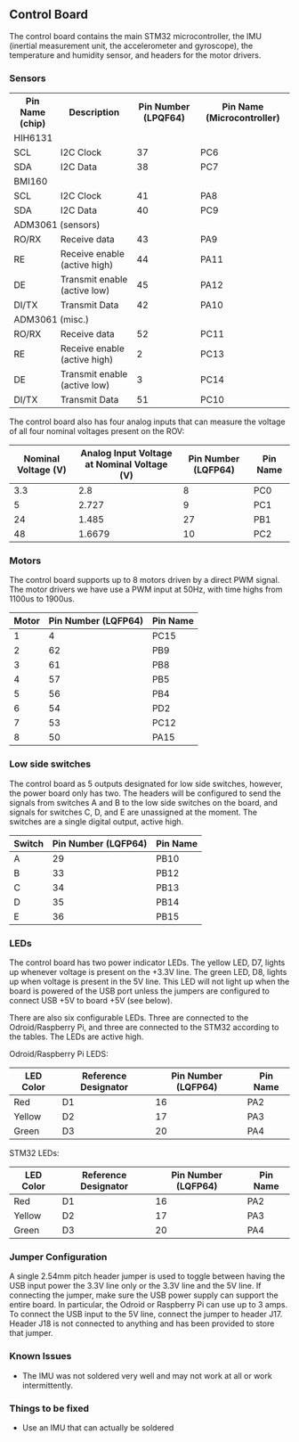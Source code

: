 ## Control Board
The control board contains the main STM32 microcontroller, the IMU (inertial measurement unit, the accelerometer and gyroscope), the temperature and humidity sensor, and headers for the motor drivers.
### Sensors
<table>
  <tr>
    <th>Pin Name (chip)</th>
    <th>Description</th>
    <th>Pin Number (LPQF64)</th>
    <th>Pin Name (Microcontroller)</th>
  </tr>
  <tr>
    <td colspan="4">HIH6131<br></td>
  </tr>
  <tr>
    <td>SCL<br></td>
    <td>I2C Clock</td>
    <td>37</td>
    <td>PC6</td>
  </tr>
  <tr>
    <td>SDA</td>
    <td>I2C Data</td>
    <td>38</td>
    <td>PC7</td>
  </tr>
  <tr>
    <td colspan="4">BMI160</td>
  </tr>
  <tr>
    <td>SCL</td>
    <td>I2C Clock</td>
    <td>41</td>
    <td>PA8</td>
  </tr>
  <tr>
    <td>SDA</td>
    <td>I2C Data</td>
    <td>40<br></td>
    <td>PC9</td>
  </tr>
  <tr>
    <td colspan="4">ADM3061 (sensors)<br></td>
  </tr>
  <tr>
    <td>RO/RX</td>
    <td>Receive data<br></td>
    <td>43<br></td>
    <td>PA9</td>
  </tr>
  <tr>
    <td>RE</td>
    <td>Receive enable (active high)</td>
    <td>44</td>
    <td>PA11</td>
  </tr>
  <tr>
    <td>DE</td>
    <td>Transmit enable (active low)</td>
    <td>45</td>
    <td>PA12</td>
  </tr>
  <tr>
    <td>DI/TX</td>
    <td>Transmit Data</td>
    <td>42</td>
    <td>PA10</td>
  </tr>
  <tr>
    <td colspan="4">ADM3061 (misc.)</td>
  </tr>
  <tr>
    <td>RO/RX</td>
    <td>Receive data</td>
    <td>52</td>
    <td>PC11<br></td>
  </tr>
  <tr>
    <td>RE</td>
    <td>Receive enable (active high)</td>
    <td>2</td>
    <td>PC13<br></td>
  </tr>
  <tr>
    <td>DE</td>
    <td>Transmit enable (active low)</td>
    <td>3</td>
    <td>PC14</td>
  </tr>
  <tr>
    <td>DI/TX</td>
    <td>Transmit Data</td>
    <td>51</td>
    <td>PC10</td>
  </tr>
</table>

The control board also has four analog inputs that can measure the voltage of
all four nominal voltages present on the ROV:

| Nominal Voltage (V) | Analog Input Voltage at Nominal Voltage (V) | Pin Number (LQFP64) | Pin Name |
|---------------------|---------------------------------------------|---------------------|----------|
| 3.3                 | 2.8                                         | 8                   | PC0      |
| 5                   | 2.727                                       | 9                   | PC1      |
| 24                  | 1.485                                       | 27                  | PB1      |
| 48                  | 1.6679                                      | 10                  | PC2      |

### Motors
The control board supports up to 8 motors driven by a direct PWM signal.
The motor drivers we have use a PWM input at 50Hz, with time highs from 1100us to 1900us.

| Motor | Pin Number (LQFP64) | Pin Name |
|-------|---------------------|----------|
| 1     | 4                   | PC15     |
| 2     | 62                  | PB9      |
| 3     | 61                  | PB8      |
| 4     | 57                  | PB5      |
| 5     | 56                  | PB4      |
| 6     | 54                  | PD2      |
| 7     | 53                  | PC12     |
| 8     | 50                  | PA15     |

### Low side switches
The control board as 5 outputs designated for low side switches, however, the
power board only has two.
The headers will be configured to send the signals from switches A and B to the
low side switches on the board,
and signals for switches C, D, and E are unassigned at the moment. The switches
are a single digital output, active high.

| Switch | Pin Number (LQFP64) | Pin Name |
|--------|---------------------|----------|
| A      | 29                  | PB10     |
| B      | 33                  | PB12     |
| C      | 34                  | PB13     |
| D      | 35                  | PB14     |
| E      | 36                  | PB15     |


### LEDs
The control board has two power indicator LEDs. The yellow LED, D7, lights up
whenever voltage is present on the +3.3V line. The green LED, D8, lights up when
voltage is present in the 5V line. This LED will not light up when the board
is powered of the USB port unless the jumpers are configured to connect USB +5V
to board +5V (see below).

There are also six configurable LEDs. Three are connected to the Odroid/Raspberry
Pi, and three are connected to the STM32 according to the tables. The LEDs are
active high.

Odroid/Raspberry Pi LEDS:

| LED Color | Reference Designator | Pin Number (LQFP64) | Pin Name |
|-----------|----------------------|---------------------|----------|
| Red       | D1                   | 16                  | PA2      |
| Yellow    | D2                   | 17                  | PA3      |
| Green     | D3                   | 20                  | PA4      |

STM32 LEDs:

| LED Color | Reference Designator | Pin Number (LQFP64) | Pin Name |
|-----------|----------------------|---------------------|----------|
| Red       | D1                   | 16                  | PA2      |
| Yellow    | D2                   | 17                  | PA3      |
| Green     | D3                   | 20                  | PA4      |

### Jumper Configuration
A single 2.54mm pitch header jumper is used to toggle between having the USB
input power the 3.3V line only or the 3.3V line and the 5V line. If connecting
the jumper, make sure the USB power supply can support the entire board. In
particular, the Odroid or Raspberry Pi can use up to 3 amps. To connect the
USB input to the 5V line, connect the jumper to header J17. Header J18 is not
connected to anything and has been provided to store that jumper.

### Known Issues
* The IMU was not soldered very well and may not work at all or work intermittently.

### Things to be fixed
* Use an IMU that can actually be soldered

